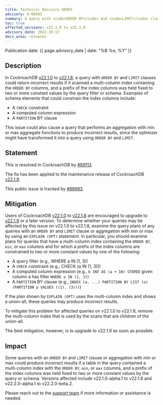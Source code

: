 ```yaml
---
title: Technical Advisory 88993
advisory: A-88993
summary: A query with <code>ORDER BY</code> and <code>LIMIT</code> clauses could return incorrect results if it scanned a multi-column index containing the <code>ORDER BY</code> columns, and a prefix of the index columns was held fixed to two or more constant values by the query filter or schema.
toc: true
affected_versions: v22.1.0 to v22.1.8
advisory_date: 2022-10-17
docs_area: releases
---
```


Publication date: {{ page.advisory_date | date: "%B %e, %Y" }}

## Description

In CockroachDB [v22.1.0](../releases/v22.1.html#v22-1-0) to [v22.1.8](../releases/v22.1.html#v22-1-8), a query with `ORDER BY` and `LIMIT` clauses could return incorrect results if it scanned a multi-column index containing the `ORDER BY` columns, and a prefix of the index columns was held fixed to two or more constant values by the query filter or schema. Examples of schema elements that could constrain the index columns include:

- A `CHECK` constraint
- A computed column expression
- A `PARTITION` BY clause

This issue could also cause a query that performs an aggregation with min or max aggregate functions to produce incorrect results, since the optimizer might have transformed it into a query using `ORDER BY` and `LIMIT`.

## Statement

This is resolved in CockroachDB by [#89113](https://github.com/cockroachdb/cockroach/pull/89113).

The fix has been applied to the maintenance release of CockroachDB [v22.1.9](../releases/v22.1.html#v22-1-9).

This public issue is tracked by [#88993](https://github.com/cockroachdb/cockroach/pull/88993).

## Mitigation

Users of CockroachDB [v22.1.0](../releases/v22.1.html#v22-1-0) to [v22.1.8](../releases/v22.1.html#v22-1-8) are encouraged to upgrade to [v22.1.9](../releases/v22.1.html#v22-1-9) or a later version. To determine whether your queries may be affected by this issue on v22.1.0 to v22.1.8, examine the query plans of any queries with an `ORDER BY` and `LIMIT` clause or aggregation with min or max by using an `EXPLAIN (OPT)` statement. In particular, you should examine plans for queries that have a multi-column index containing the `ORDER BY`, `min`, or `max` columns and for which a prefix of the index columns are constrained to two or more constant values by one of the following:

- A query filter (e.g., WHERE a IN (1, 3))
- A `CHECK` constraint (e.g., CHECK (a IN (1, 3)))
- A computed column expression (e.g., `b INT AS (a + 10) STORED` given column a has filter `WHERE a IN (1, 3)`)
- A `PARTITION` BY clause (e.g., `INDEX (a, ...) PARTITION BY LIST (a) (PARTITION p VALUES ((1), (3)))`)

If the plan shown by `EXPLAIN (OPT)` uses the multi-column index and shows a union-all, these queries may produce incorrect results.

To mitigate this problem for affected queries on v22.1.0 to v22.1.8, remove the multi-column index that is used by the scans that are children of the union-all.

The best mitigation, however, is to upgrade to v22.1.9 as soon as possible.

## Impact

Some queries with an `ORDER BY` and `LIMIT` clause or aggregation with min or max could produce incorrect results if a table in the query contained a multi-column index with the `ORDER BY`, `min`, or `max` columns, and a prefix of the index columns was held fixed to two or more constant values by the query or schema. Versions affected include v22.1.0-alpha.1 to v22.1.8 and v22.2.0-alpha.1 to v22.2.0-beta.2.

Please reach out to the [support team](https://support.cockroachlabs.com/) if more information or assistance is needed.
